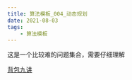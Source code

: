 ```yaml
---
title: 算法模板_004_动态规划
date: 2021-08-03
tags:
    - 算法模板
---
```


这是一个比较难的问题集合，需要仔细理解

[背包九讲](https://github.com/tianyicui/pack/blob/master/V2.pdf)


